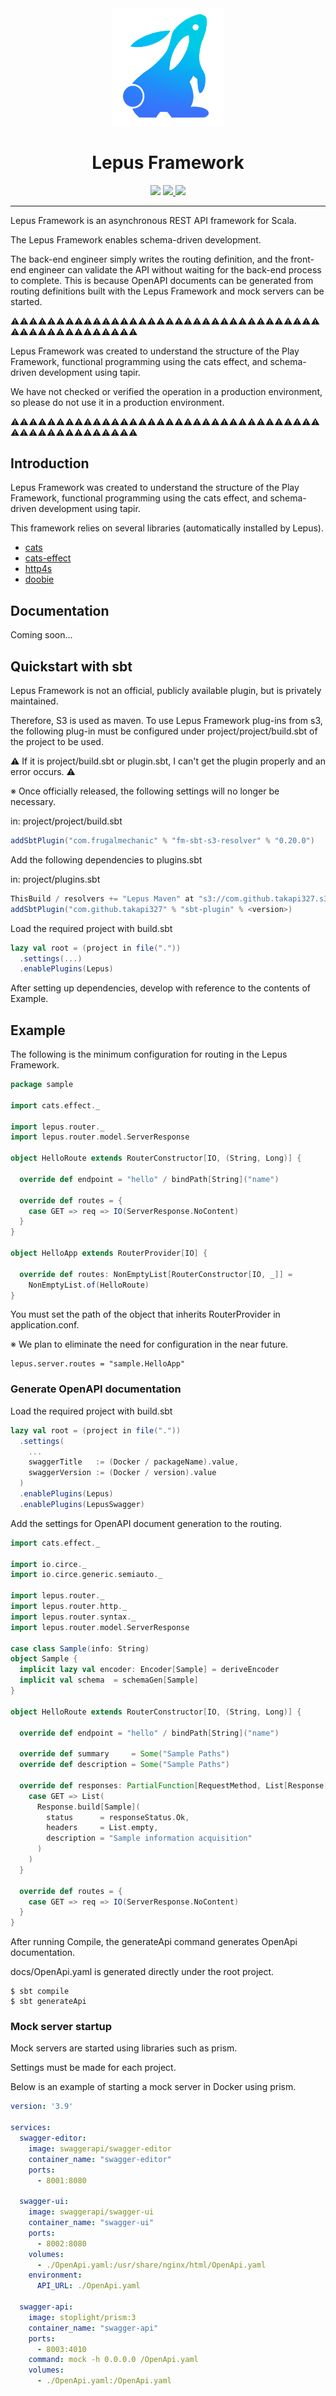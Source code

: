 
<div align="center">
  <img src="images/lepus_logo.png" style="width:180px">
  <h1>Lepus Framework</h1>
  <img src="https://img.shields.io/badge/lepus-v0.1.0-blue">
  <a href="https://en.wikipedia.org/wiki/MIT_License">
    <img src="https://img.shields.io/badge/license-MIT-green">
  </a>
  <a href="https://github.com/scala/scala">
    <img src="https://img.shields.io/badge/scala-v2.13.x-red">
  </a>
</div>

---

Lepus Framework is an asynchronous REST API framework for Scala.

The Lepus Framework enables schema-driven development.

The back-end engineer simply writes the routing definition, and the front-end engineer can validate the API without waiting for the back-end process to complete.
This is because OpenAPI documents can be generated from routing definitions built with the Lepus Framework and mock servers can be started.

:warning::warning::warning::warning::warning::warning::warning::warning::warning::warning::warning::warning::warning::warning::warning::warning::warning::warning::warning::warning::warning::warning::warning::warning::warning::warning::warning::warning::warning::warning::warning::warning::warning::warning::warning::warning::warning::warning::warning::warning::warning::warning::warning::warning::warning::warning::warning::warning:

Lepus Framework was created to understand the structure of the Play Framework, functional programming using the cats effect, and schema-driven development using tapir.

We have not checked or verified the operation in a production environment, so please do not use it in a production environment.

:warning::warning::warning::warning::warning::warning::warning::warning::warning::warning::warning::warning::warning::warning::warning::warning::warning::warning::warning::warning::warning::warning::warning::warning::warning::warning::warning::warning::warning::warning::warning::warning::warning::warning::warning::warning::warning::warning::warning::warning::warning::warning::warning::warning::warning::warning::warning::warning:

## Introduction

Lepus Framework was created to understand the structure of the Play Framework, functional programming using the cats effect, and schema-driven development using tapir.

This framework relies on several libraries (automatically installed by Lepus).

- [cats](https://github.com/typelevel/cats)
- [cats-effect](https://github.com/typelevel/cats-effect)
- [http4s](https://github.com/http4s/http4s)
- [doobie](https://github.com/tpolecat/doobie)

## Documentation
Coming soon...

## Quickstart with sbt
Lepus Framework is not an official, publicly available plugin, but is privately maintained.

Therefore, S3 is used as maven. To use Lepus Framework plug-ins from s3, the following plug-in must be configured under project/project/build.sbt of the project to be used.

:warning: If it is project/build.sbt or plugin.sbt, I can't get the plugin properly and an error occurs. :warning:

※ Once officially released, the following settings will no longer be necessary.

in: project/project/build.sbt
```sbt
addSbtPlugin("com.frugalmechanic" % "fm-sbt-s3-resolver" % "0.20.0")
```

Add the following dependencies to plugins.sbt

in: project/plugins.sbt
```sbt
ThisBuild / resolvers += "Lepus Maven" at "s3://com.github.takapi327.s3-ap-northeast-1.amazonaws.com/lepus/"
addSbtPlugin("com.github.takapi327" % "sbt-plugin" % <version>)
```

Load the required project with build.sbt
```sbt
lazy val root = (project in file("."))
  .settings(...)
  .enablePlugins(Lepus)
```

After setting up dependencies, develop with reference to the contents of Example.

## Example
The following is the minimum configuration for routing in the Lepus Framework.

```scala
package sample

import cats.effect._

import lepus.router._
import lepus.router.model.ServerResponse

object HelloRoute extends RouterConstructor[IO, (String, Long)] {

  override def endpoint = "hello" / bindPath[String]("name")

  override def routes = {
    case GET => req => IO(ServerResponse.NoContent)
  }
}

object HelloApp extends RouterProvider[IO] {

  override def routes: NonEmptyList[RouterConstructor[IO, _]] =
    NonEmptyList.of(HelloRoute)
}
```

You must set the path of the object that inherits RouterProvider in application.conf.

※ We plan to eliminate the need for configuration in the near future.
```text
lepus.server.routes = "sample.HelloApp"
```

### Generate OpenAPI documentation
Load the required project with build.sbt

```sbt
lazy val root = (project in file("."))
  .settings(
    ...
    swaggerTitle   := (Docker / packageName).value,
    swaggerVersion := (Docker / version).value
  )
  .enablePlugins(Lepus)
  .enablePlugins(LepusSwagger)
```

Add the settings for OpenAPI document generation to the routing.

```scala
import cats.effect._

import io.circe._
import io.circe.generic.semiauto._

import lepus.router._
import lepus.router.http._
import lepus.router.syntax._
import lepus.router.model.ServerResponse

case class Sample(info: String)
object Sample {
  implicit lazy val encoder: Encoder[Sample] = deriveEncoder
  implicit val schema  = schemaGen[Sample]
}

object HelloRoute extends RouterConstructor[IO, (String, Long)] {

  override def endpoint = "hello" / bindPath[String]("name")

  override def summary     = Some("Sample Paths")
  override def description = Some("Sample Paths")

  override def responses: PartialFunction[RequestMethod, List[Response[_]]] = {
    case GET => List(
      Response.build[Sample](
        status      = responseStatus.Ok,
        headers     = List.empty,
        description = "Sample information acquisition"
      )
    )
  }

  override def routes = {
    case GET => req => IO(ServerResponse.NoContent)
  }
}
```

After running Compile, the generateApi command generates OpenApi documentation.

docs/OpenApi.yaml is generated directly under the root project.

```shell
$ sbt compile
$ sbt generateApi
```

### Mock server startup

Mock servers are started using libraries such as prism.

Settings must be made for each project.

Below is an example of starting a mock server in Docker using prism.

```yaml
version: '3.9'

services:
  swagger-editor:
    image: swaggerapi/swagger-editor
    container_name: "swagger-editor"
    ports:
      - 8001:8080

  swagger-ui:
    image: swaggerapi/swagger-ui
    container_name: "swagger-ui"
    ports:
      - 8002:8080
    volumes:
      - ./OpenApi.yaml:/usr/share/nginx/html/OpenApi.yaml
    environment:
      API_URL: ./OpenApi.yaml

  swagger-api:
    image: stoplight/prism:3
    container_name: "swagger-api"
    ports:
      - 8003:4010
    command: mock -h 0.0.0.0 /OpenApi.yaml
    volumes:
      - ./OpenApi.yaml:/OpenApi.yaml
```
